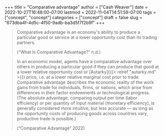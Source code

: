 +++
title = "Comparative advantage"
author = ["Cash Weaver"]
date = 2022-10-27T16:48:00-07:00
lastmod = 2022-11-04T14:51:59-07:00
tags = ["concept", "concept"]
categories = ["concept"]
draft = false
slug = "673dba4f-4d5c-4f50-9adb-ba3d5f7f2b9f"
+++

> Comparative advantage is an economy's ability to produce a particular good or service at a lower opportunity cost than its trading partners.
>
> (“What Is Comparative Advantage?” n.d.)

<!--quoteend-->

> In an economic model, agents have a comparative advantage over others in producing a particular good if they can produce that good at a lower relative opportunity cost or [Autarky]({{< relref "autarky.md" >}}) price, i.e. at a lower relative marginal cost prior to trade. Comparative advantage describes the economic reality of the work gains from trade for individuals, firms, or nations, which arise from differences in their factor endowments or technological progress. (The absolute advantage, comparing output per time (labor efficiency) or per quantity of input material (monetary efficiency), is generally considered more intuitive, but less accurate — as long as the opportunity costs of producing goods across countries vary, productive trade is possible.)
>
> (“Comparative Advantage” 2022)
